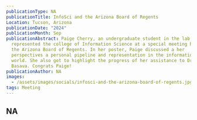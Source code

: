 ```yaml
---
publicationType: NA
publicationTitle: InfoSci and the Arizona Board of Regents
Location: Tucson, Arizona
publicationDate: "2024"
publicationMonth: Sep
publicationAbstract: Paige Cherry, an undergraduate student in the lab,
  represented the college of Information Science at a special meeting hosted by
  the Arizona Board of Regents. In her poster, Paige discussed a her
  perspectives a personal pipeline and representation in the information science
  world. She also got to highlight the progress of her assistance to Dr. Kiran
  Basava. Congrats Paige!
publicationAuthor: NA
images:
  - /assets/images/socials/infosci-and-the-arizona-board-of-regents.jpg
tags: Meeting
---
```


NA
---
